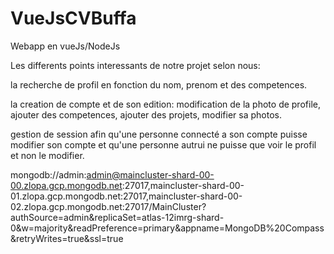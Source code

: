 # VueJsCVBuffa
Webapp en vueJs/NodeJs

Les differents points interessants de notre projet selon nous:

la recherche de profil en fonction du nom, prenom et des competences.

la creation de compte et de son edition:
              modification de la photo de profile,
              ajouter des competences,
              ajouter des projets,
              modifier sa photos.
 
gestion de session afin qu'une personne connecté a son compte puisse modifier son compte et qu'une personne autrui ne puisse que voir le profil et non le modifier.


mongodb://admin:admin@maincluster-shard-00-00.zlopa.gcp.mongodb.net:27017,maincluster-shard-00-01.zlopa.gcp.mongodb.net:27017,maincluster-shard-00-02.zlopa.gcp.mongodb.net:27017/MainCluster?authSource=admin&replicaSet=atlas-12imrg-shard-0&w=majority&readPreference=primary&appname=MongoDB%20Compass&retryWrites=true&ssl=true
